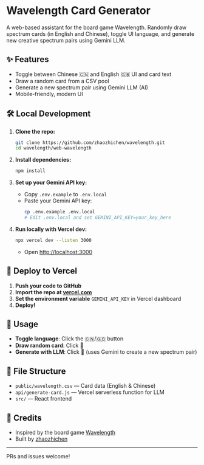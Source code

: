 # Wavelength Card Generator

A web-based assistant for the board game Wavelength. Randomly draw spectrum cards (in English and Chinese), toggle UI language, and generate new creative spectrum pairs using Gemini LLM.

## ✨ Features
- Toggle between Chinese 🇨🇳 and English 🇬🇧 UI and card text
- Draw a random card from a CSV pool
- Generate a new spectrum pair using Gemini LLM (AI)
- Mobile-friendly, modern UI

## 🛠️ Local Development

1. **Clone the repo:**
   ```sh
   git clone https://github.com/zhaozhichen/wavelength.git
   cd wavelength/web-wavelength
   ```

2. **Install dependencies:**
   ```sh
   npm install
   ```

3. **Set up your Gemini API key:**
   - Copy `.env.example` to `.env.local`
   - Paste your Gemini API key:
     ```sh
     cp .env.example .env.local
     # Edit .env.local and set GEMINI_API_KEY=your_key_here
     ```

4. **Run locally with Vercel dev:**
   ```sh
   npx vercel dev --listen 3000
   ```
   - Open [http://localhost:3000](http://localhost:3000)

## 🚀 Deploy to Vercel

1. **Push your code to GitHub**
2. **Import the repo at [vercel.com](https://vercel.com)**
3. **Set the environment variable** `GEMINI_API_KEY` in Vercel dashboard
4. **Deploy!**

## 🧩 Usage
- **Toggle language**: Click the 🇨🇳/🇬🇧 button
- **Draw random card**: Click 🎲
- **Generate with LLM**: Click 🤖 (uses Gemini to create a new spectrum pair)

## 📁 File Structure
- `public/wavelength.csv` — Card data (English & Chinese)
- `api/generate-card.js` — Vercel serverless function for LLM
- `src/` — React frontend

## 📝 Credits
- Inspired by the board game [Wavelength](https://wavelength.zone/)
- Built by [zhaozhichen](https://github.com/zhaozhichen)

---
PRs and issues welcome! 